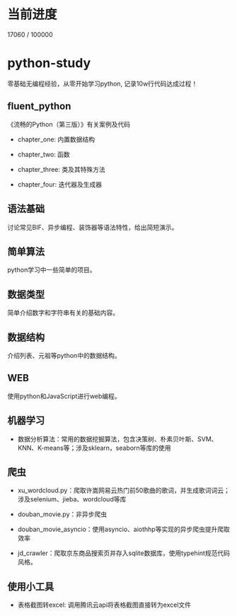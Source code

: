 # 当前进度
17060 / 100000

# python-study

零基础无编程经验，从零开始学习python, 记录10w行代码达成过程！

## fluent_python

《流畅的Python（第三版）》有关案例及代码

* chapter_one: 内置数据结构

* chapter_two: 函数

* chapter_three: 类及其特殊方法

* chapter_four: 迭代器及生成器

## 语法基础

讨论常见BIF、异步编程、装饰器等语法特性，给出简短演示。

## 简单算法

python学习中一些简单的项目。

## 数据类型

简单介绍数字和字符串有关的基础内容。

## 数据结构

介绍列表、元祖等python中的数据结构。

## WEB

使用python和JavaScript进行web编程。

## 机器学习

* 数据分析算法：常用的数据挖掘算法，包含决策树、朴素贝叶斯、SVM、KNN、K-means等；涉及sklearn，seaborn等库的使用

## 爬虫

* xu_wordcloud.py：爬取许嵩网易云热门前50歌曲的歌词，并生成歌词词云；涉及selenium、jieba、wordcloud等库

* douban_movie.py：非异步爬虫

* douban_movie_asyncio：使用asyncio、aiothhp等实现的异步爬虫提升爬取效率

* jd_crawler：爬取京东商品搜索页并存入sqlite数据库，使用typehint规范代码风格。

## 使用小工具
* 表格截图转excel: 调用腾讯云api将表格截图直接转为excel文件